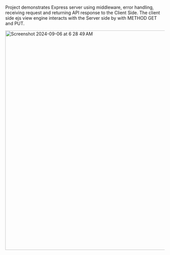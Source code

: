Project demonstrates Express server using middleware, error handling, receiving request and returning API response to the Client Side.
The client side ejs view engine interacts with the Server side by with METHOD GET and PUT.

<img width="694" alt="Screenshot 2024-09-06 at 6 28 49 AM" src="https://github.com/user-attachments/assets/7161e3db-5a2f-44ef-ba50-b80d3d86c8fe">
